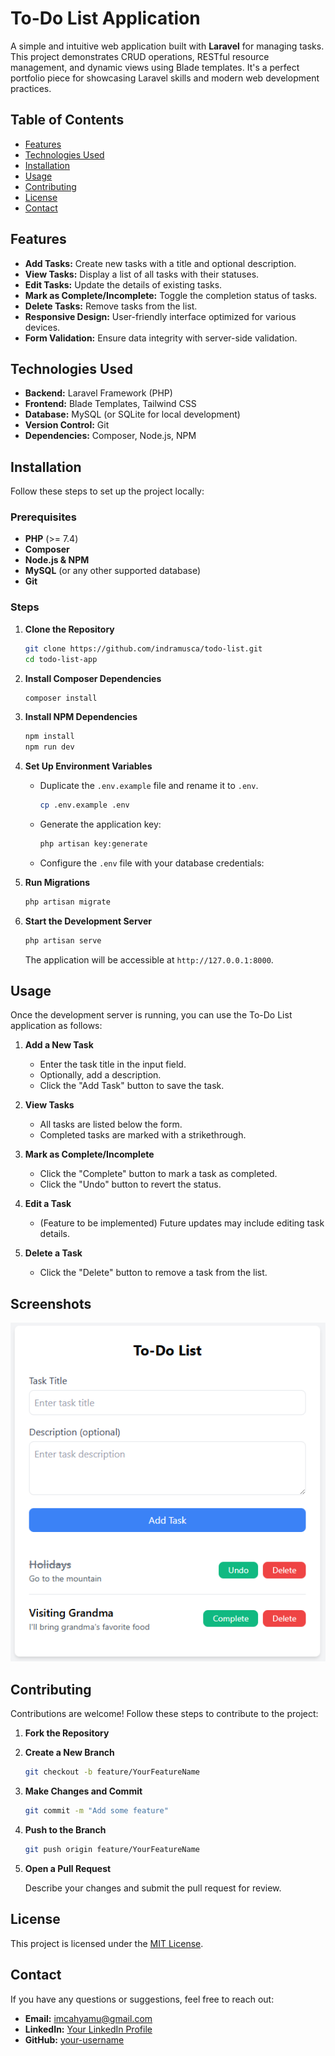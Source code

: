 # To-Do List Application

A simple and intuitive web application built with **Laravel** for managing tasks. This project demonstrates CRUD operations, RESTful resource management, and dynamic views using Blade templates. It's a perfect portfolio piece for showcasing Laravel skills and modern web development practices.

## Table of Contents

-   [Features](#features)
-   [Technologies Used](#technologies-used)
-   [Installation](#installation)
-   [Usage](#usage)
-   [Contributing](#contributing)
-   [License](#license)
-   [Contact](#contact)

## Features

-   **Add Tasks:** Create new tasks with a title and optional description.
-   **View Tasks:** Display a list of all tasks with their statuses.
-   **Edit Tasks:** Update the details of existing tasks.
-   **Mark as Complete/Incomplete:** Toggle the completion status of tasks.
-   **Delete Tasks:** Remove tasks from the list.
-   **Responsive Design:** User-friendly interface optimized for various devices.
-   **Form Validation:** Ensure data integrity with server-side validation.

## Technologies Used

-   **Backend:** Laravel Framework (PHP)
-   **Frontend:** Blade Templates, Tailwind CSS
-   **Database:** MySQL (or SQLite for local development)
-   **Version Control:** Git
-   **Dependencies:** Composer, Node.js, NPM

## Installation

Follow these steps to set up the project locally:

### Prerequisites

-   **PHP** (>= 7.4)
-   **Composer**
-   **Node.js & NPM**
-   **MySQL** (or any other supported database)
-   **Git**

### Steps

1. **Clone the Repository**

    ```bash
    git clone https://github.com/indramusca/todo-list.git
    cd todo-list-app
    ```

2. **Install Composer Dependencies**

    ```bash
    composer install
    ```

3. **Install NPM Dependencies**

    ```bash
    npm install
    npm run dev
    ```

4. **Set Up Environment Variables**

    - Duplicate the `.env.example` file and rename it to `.env`.

        ```bash
        cp .env.example .env
        ```

    - Generate the application key:

        ```bash
        php artisan key:generate
        ```

    - Configure the `.env` file with your database credentials:

5. **Run Migrations**

    ```bash
    php artisan migrate
    ```

6. **Start the Development Server**

    ```bash
    php artisan serve
    ```

    The application will be accessible at `http://127.0.0.1:8000`.

## Usage

Once the development server is running, you can use the To-Do List application as follows:

1. **Add a New Task**

    - Enter the task title in the input field.
    - Optionally, add a description.
    - Click the "Add Task" button to save the task.

2. **View Tasks**

    - All tasks are listed below the form.
    - Completed tasks are marked with a strikethrough.

3. **Mark as Complete/Incomplete**

    - Click the "Complete" button to mark a task as completed.
    - Click the "Undo" button to revert the status.

4. **Edit a Task**

    - (Feature to be implemented) Future updates may include editing task details.

5. **Delete a Task**
    - Click the "Delete" button to remove a task from the list.

## Screenshots

![To-Do List Screenshot](public/images/screenshots/todo-list.png)

## Contributing

Contributions are welcome! Follow these steps to contribute to the project:

1. **Fork the Repository**
2. **Create a New Branch**

    ```bash
    git checkout -b feature/YourFeatureName
    ```

3. **Make Changes and Commit**

    ```bash
    git commit -m "Add some feature"
    ```

4. **Push to the Branch**

    ```bash
    git push origin feature/YourFeatureName
    ```

5. **Open a Pull Request**

    Describe your changes and submit the pull request for review.

## License

This project is licensed under the [MIT License](LICENSE).

## Contact

If you have any questions or suggestions, feel free to reach out:

-   **Email:** imcahyamu@gmail.com
-   **LinkedIn:** [Your LinkedIn Profile](https://www.linkedin.com/in/imcahyamu)
-   **GitHub:** [your-username](https://github.com/indramusca)
